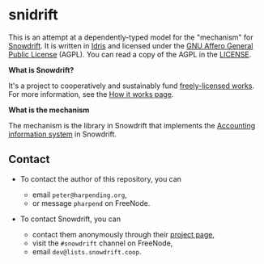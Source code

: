 # snidrift

This is an attempt at a dependently-typed model for the "mechanism" for
[Snowdrift][1]. It is written in [Idris][2] and licensed under the
[GNU Affero General Public License][3] (AGPL). You can read a copy of
the AGPL in the [LICENSE][8].

**What is Snowdrift?**

It's a project to cooperatively and sustainably fund
[freely-licensed works][4]. For more information, see the
[How it works page][5].

**What is the mechanism**

The mechanism is the library in Snowdrift that implements the
[Accounting information system][6] in Snowdrift.

## Contact

* To contact the author of this repository, you can 

    + email `peter@harpending.org`, 
    + or message `pharpend` on FreeNode.
            
* To contact Snowdrift, you can

    + contact them anonymously through their [project page][7],
    + visit the `#snowdrift` channel on FreeNode,
    + email `dev@lists.snowdrift.coop`.


[1]: https://snowdrift.coop
[2]: https://www.haskell.org/
[3]: https://gnu.org/licenses/agpl
[4]: https://en.wikipedia.org/wiki/Free_license
[5]: https://snowdrift.coop/how-it-works
[6]: https://en.wikipedia.org/wiki/Accounting_information_system
[7]: https://snowdrift.coop/p/snowdrift/contact
[8]: LICENSE
